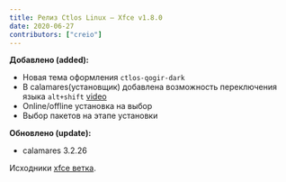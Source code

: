 ```yaml
---
title: Релиз Ctlos Linux — Xfce v1.8.0
date: 2020-06-27
contributors: ["creio"]
---
```


**Добавлено (added):**

- Новая тема оформления `ctlos-qogir-dark`
- В calamares(установщик) добавлена возможность переключения языка `alt+shift` [video](https://www.youtube.com/watch?v=3DMCwhOGNFE)
- Online/offline установка на выбор
- Выбор пакетов на этапе установки

**Обновлено (update):**

- calamares 3.2.26

Исходники [xfce ветка](https://github.com/ctlos/ctlosiso/tree/2f8e624e90244879a57be96aabcc565c5a085ec6).
